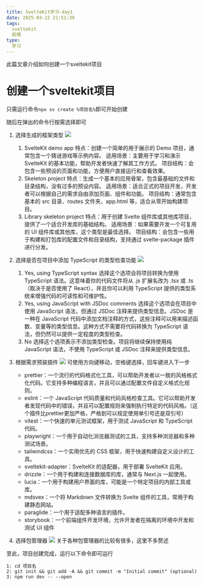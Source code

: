 ```yaml
---
title: SvelteKit学习-day1
date: 2025-03-22 21:51:39
tags:
  sveltekit
  前端
type:
  学习
---
```


此篇文章介绍如何创建一个sveltekit项目

<!-- more -->

# 创建一个sveltekit项目

只需运行命令`npx sv create %项目名%`即可开始创建

随后在弹出的命令行按需选择即可

1. 选择生成的框架类型
![](1.png)
   1. SvelteKit demo app
特点：创建一个简单的用于展示的 Demo 项目，通常包含一个猜谜游戏等示例内容。
适用场景：主要用于学习和演示 SvelteKit 的基本功能，帮助开发者快速了解其工作方式。
项目结构：会包含一些预设的页面和功能，方便用户直接运行和查看效果。
   2. Skeleton project
特点：生成一个基本的应用骨架，包含最基础的文件和目录结构，没有过多的预设内容。
适用场景：适合正式的项目开发，开发者可以根据自己的需求自由添加页面、组件和功能。
项目结构：通常包含基本的 src 目录、routes 文件夹、app.html 等，适合从零开始构建项目。
   3. Library skeleton project
特点：用于创建 Svelte 组件库或其他库项目，提供了一个适合开发库的基础结构。
适用场景：如果需要开发一个可复用的 UI 组件库或其他库，这个类型是最佳选择。
项目结构：会包含一些用于构建和打包库的配置文件和目录结构，支持通过 svelte-package 插件进行分发。

2. 选择是否在项目中添加 TypeScript 的类型检查功能
![](2.png)
   1. Yes, using TypeScript syntax
   选择这个选项会将项目转换为使用 TypeScript 语法。这意味着你的代码文件将从 .js 扩展名改为 .tsx 或 .ts（取决于是否使用了 React），并且你可以利用 TypeScript 提供的类型系统来增强代码的可读性和可维护性。
   2. Yes, using JavaScript with JSDoc comments
   选择这个选项会在项目中使用 JavaScript 语法，但通过 JSDoc 注释来提供类型信息。JSDoc 是一种在 JavaScript 代码中添加文档注释的方式，这些注释可以用来描述函数、变量等的类型信息。这种方式不需要将代码转换为 TypeScript 语法，但仍然可以提供一定程度的类型检查。
   3. No
   选择这个选项表示不添加类型检查。项目将继续保持使用纯 JavaScript 语法，不使用 TypeScript 或 JSDoc 注释来提供类型信息。

3. 根据需求预装插件
![](3.png)
可使用方向键移动，空格键选择，回车键进入下一步
   - prettier：一个流行的代码格式化工具，可以帮助开发者以一致的风格格式化代码。它支持多种编程语言，并且可以通过配置文件自定义格式化规则。
   - eslint：一个 JavaScript 代码质量和代码风格检查工具。它可以帮助开发者发现代码中的错误，并且可以配置规则来强制执行特定的代码风格。（这个插件比prettier更加严格，严格到可以规定使用单引号还是双引号）
   - vitest：一个快速的单元测试框架，用于测试 JavaScript 和 TypeScript 代码。
   - playwright：一个用于自动化浏览器测试的工具，支持多种浏览器和多种测试场景。
   - tailwindcss：一个实用优先的 CSS 框架，用于快速构建自定义设计的工具。
   - sveltekit-adapter：SvelteKit 的适配器，用于部署 SvelteKit 应用。
   - drizzle：一个用于构建和连接数据库的库，通常与 Next.js 一起使用。
   - lucia：一个用于构建用户界面的库，可能是一个特定项目的内部工具或库。
   - mdsvex：一个将 Markdown 文件转换为 Svelte 组件的工具，常用于构建静态网站。
   - paraglide：一个用于适配多种语言的插件。
   - storybook：一个前端组件开发环境，允许开发者在隔离的环境中开发和测试 UI 组件

4. 选择包管理器
![](4.png)
关于各种包管理器的比较有很多，这里不多赘述

至此，项目创建完成，运行以下命令即可运行

```
1: cd 项目名                                                               
2: git init && git add -A && git commit -m "Initial commit" (optional)  
3: npm run dev -- --open
```
